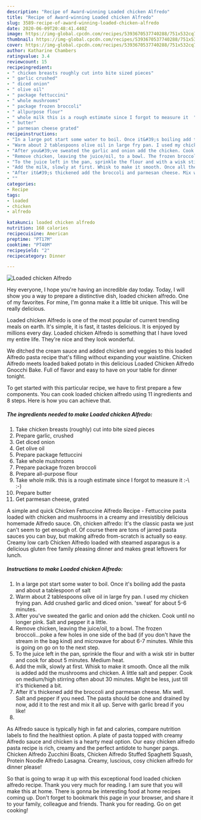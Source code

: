 ```yaml
---
description: "Recipe of Award-winning Loaded chicken Alfredo"
title: "Recipe of Award-winning Loaded chicken Alfredo"
slug: 3589-recipe-of-award-winning-loaded-chicken-alfredo
date: 2020-06-09T20:48:41.440Z
image: https://img-global.cpcdn.com/recipes/5393670537740288/751x532cq70/loaded-chicken-alfredo-recipe-main-photo.jpg
thumbnail: https://img-global.cpcdn.com/recipes/5393670537740288/751x532cq70/loaded-chicken-alfredo-recipe-main-photo.jpg
cover: https://img-global.cpcdn.com/recipes/5393670537740288/751x532cq70/loaded-chicken-alfredo-recipe-main-photo.jpg
author: Katharine Chambers
ratingvalue: 3.4
reviewcount: 15
recipeingredient:
- " chicken breasts roughly cut into bite sized pieces"
- " garlic crushed"
- " diced onion"
- " olive oil"
- " package fettuccini"
- " whole mushrooms"
- " package frozen broccoli"
- " allpurpose flour"
- " whole milk this is a rough estimate since I forgot to measure it  "
- " butter"
- " parmesan cheese grated"
recipeinstructions:
- "In a large pot start some water to boil. Once it&#39;s boiling add the pasta and about a tablespoon of salt"
- "Warm about 2 tablespoons olive oil in large fry pan. I used my chicken frying pan. Add crushed garlic and diced onion. &#39;sweat&#39; for about 5-6 minutes."
- "After you&#39;ve sweated the garlic and onion add the chicken. Cook until no longer pink. Salt and pepper it a little."
- "Remove chicken, leaving the juice/oil, to a bowl. The frozen broccoli...poke a few holes in one side of the bad (if you don&#39;t have the stream in the bag kind) and microwave for about 6-7 minutes. While this is going on go on to the next step."
- "To the juice left in the pan, sprinkle the flour and with a wisk stir in butter and cook for about 5 minutes. Medium heat."
- "Add the milk, slowly at first. Whisk to make it smooth. Once all the milk is added add the mushrooms and chicken. A little salt and pepper. Cook on medium/high stirring often about 30 minutes. Might be less, just till it&#39;s thickened a bit."
- "After it&#39;s thickened add the broccoli and parmesan cheese. Mix well. Salt and pepper if you need. The pasta should be done and drained by now, add it to the rest and mix it all up. Serve with garlic bread if you like!"
- ""
categories:
- Recipe
tags:
- loaded
- chicken
- alfredo

katakunci: loaded chicken alfredo 
nutrition: 168 calories
recipecuisine: American
preptime: "PT17M"
cooktime: "PT40M"
recipeyield: "2"
recipecategory: Dinner

---
```



![Loaded chicken Alfredo](https://img-global.cpcdn.com/recipes/5393670537740288/751x532cq70/loaded-chicken-alfredo-recipe-main-photo.jpg)

Hey everyone, I hope you're having an incredible day today. Today, I will show you a way to prepare a distinctive dish, loaded chicken alfredo. One of my favorites. For mine, I'm gonna make it a little bit unique. This will be really delicious.

Loaded chicken Alfredo is one of the most popular of current trending meals on earth. It's simple, it is fast, it tastes delicious. It is enjoyed by millions every day. Loaded chicken Alfredo is something that I have loved my entire life. They're nice and they look wonderful.

We ditched the cream sauce and added chicken and veggies to this loaded Alfredo pasta recipe that&#39;s filling without expanding your waistline. Chicken Alfredo meets loaded baked potato in this delicious Loaded Chicken Alfredo Gnocchi Bake. Full of flavor and easy to have on your table for dinner tonight.


To get started with this particular recipe, we have to first prepare a few components. You can cook loaded chicken alfredo using 11 ingredients and 8 steps. Here is how you can achieve that.

<!--inarticleads1-->

##### The ingredients needed to make Loaded chicken Alfredo:

1. Take  chicken breasts (roughly) cut into bite sized pieces
1. Prepare  garlic, crushed
1. Get  diced onion
1. Get  olive oil
1. Prepare  package fettuccini
1. Take  whole mushrooms
1. Prepare  package frozen broccoli
1. Prepare  all-purpose flour
1. Take  whole milk. this is a rough estimate since I forgot to measure it :-\ :-)
1. Prepare  butter
1. Get  parmesan cheese, grated


A simple and quick Chicken Fettuccine Alfredo Recipe - Fettuccine pasta loaded with chicken and mushrooms in a creamy and irresistibly delicious homemade Alfredo sauce. Oh, chicken alfredo: It&#39;s the classic pasta we just can&#39;t seem to get enough of. Of course there are tons of jarred pasta sauces you can buy, but making alfredo from-scratch is actually so easy. Creamy low carb Chicken Alfredo loaded with steamed asparagus is a delicious gluten free family pleasing dinner and makes great leftovers for lunch. 

<!--inarticleads2-->

##### Instructions to make Loaded chicken Alfredo:

1. In a large pot start some water to boil. Once it&#39;s boiling add the pasta and about a tablespoon of salt
1. Warm about 2 tablespoons olive oil in large fry pan. I used my chicken frying pan. Add crushed garlic and diced onion. &#39;sweat&#39; for about 5-6 minutes.
1. After you&#39;ve sweated the garlic and onion add the chicken. Cook until no longer pink. Salt and pepper it a little.
1. Remove chicken, leaving the juice/oil, to a bowl. The frozen broccoli...poke a few holes in one side of the bad (if you don&#39;t have the stream in the bag kind) and microwave for about 6-7 minutes. While this is going on go on to the next step.
1. To the juice left in the pan, sprinkle the flour and with a wisk stir in butter and cook for about 5 minutes. Medium heat.
1. Add the milk, slowly at first. Whisk to make it smooth. Once all the milk is added add the mushrooms and chicken. A little salt and pepper. Cook on medium/high stirring often about 30 minutes. Might be less, just till it&#39;s thickened a bit.
1. After it&#39;s thickened add the broccoli and parmesan cheese. Mix well. Salt and pepper if you need. The pasta should be done and drained by now, add it to the rest and mix it all up. Serve with garlic bread if you like!
1. 


As Alfredo sauce is typically high in fat and calories, compare nutrition labels to find the healthiest option. A plate of pasta topped with creamy Alfredo sauce and chicken is a hearty meal option. Our easy chicken alfredo pasta recipe is rich, creamy and the perfect antidote to hunger pangs. Chicken Alfredo Zucchini Boats, Chicken Alfredo Stuffed Spaghetti Squash, Protein Noodle Alfredo Lasagna. Creamy, luscious, cosy chicken alfredo for dinner please! 

So that is going to wrap it up with this exceptional food loaded chicken alfredo recipe. Thank you very much for reading. I am sure that you will make this at home. There is gonna be interesting food at home recipes coming up. Don't forget to bookmark this page in your browser, and share it to your family, colleague and friends. Thank you for reading. Go on get cooking!
